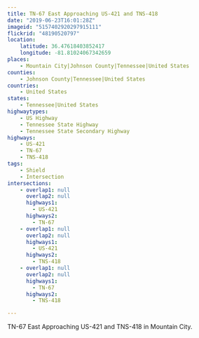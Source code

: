 ```yaml
---
title: TN-67 East Approaching US-421 and TNS-418
date: "2019-06-23T16:01:28Z"
imageid: "5157402920297915111"
flickrid: "48190520797"
location:
    latitude: 36.47618403852417
    longitude: -81.81024067342659
places:
    - Mountain City|Johnson County|Tennessee|United States
counties:
    - Johnson County|Tennessee|United States
countries:
    - United States
states:
    - Tennessee|United States
highwaytypes:
    - US Highway
    - Tennessee State Highway
    - Tennessee State Secondary Highway
highways:
    - US-421
    - TN-67
    - TNS-418
tags:
    - Shield
    - Intersection
intersections:
    - overlap1: null
      overlap2: null
      highways1:
        - US-421
      highways2:
        - TN-67
    - overlap1: null
      overlap2: null
      highways1:
        - US-421
      highways2:
        - TNS-418
    - overlap1: null
      overlap2: null
      highways1:
        - TN-67
      highways2:
        - TNS-418

---
```

TN-67 East Approaching US-421 and TNS-418 in Mountain City.